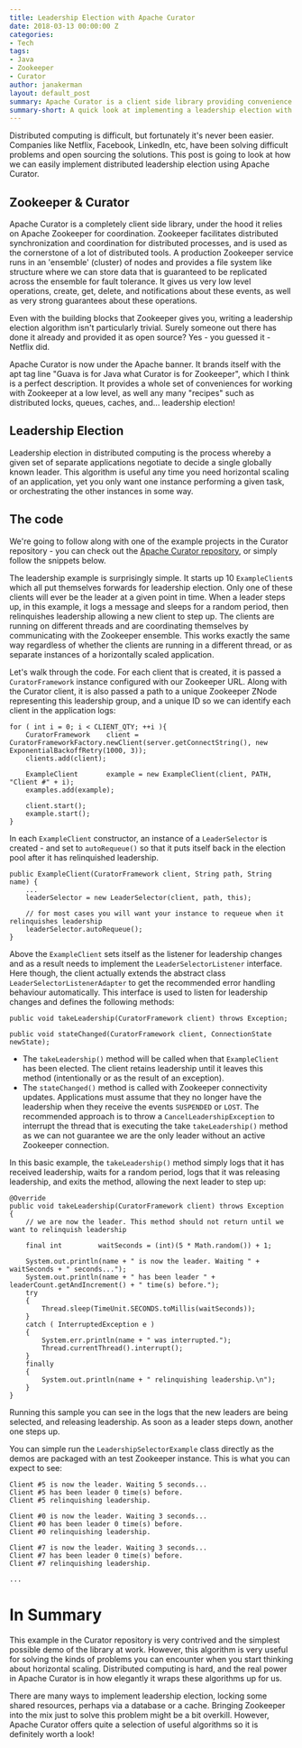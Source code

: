 ```yaml
---
title: Leadership Election with Apache Curator
date: 2018-03-13 00:00:00 Z
categories:
- Tech
tags:
- Java
- Zookeeper
- Curator
author: janakerman
layout: default_post
summary: Apache Curator is a client side library providing convenience and out of the box algorithms when working with Apache Zookeeper. In this blog we take a quick look at how to implement a leadership election.
summary-short: A quick look at implementing a leadership election with Apache Curator.
---
```


Distributed computing is difficult, but fortunately it's never been easier. Companies like Netflix, Facebook, LinkedIn, etc, have been solving difficult problems and open sourcing the solutions. This post is going to look at how we can easily implement distributed leadership election using Apache Curator.

## Zookeeper & Curator

Apache Curator is a completely client side library, under the hood it relies on Apache Zookeeper for coordination. Zookeeper facilitates distributed synchronization and coordination for distributed processes, and is used as the cornerstone of a lot of distributed tools. A production Zookeeper service runs in an 'ensemble' (cluster) of nodes and provides a file system like structure where we can store data that is guaranteed to be replicated across the ensemble for fault tolerance. It gives us very low level operations, create, get, delete, and notifications about these events, as well as very strong guarantees about these operations.

Even with the building blocks that Zookeeper gives you, writing a leadership election algorithm isn't particularly trivial. Surely someone out there has done it already and provided it as open source? Yes - you guessed it - Netflix did.

Apache Curator is now under the Apache banner. It brands itself with the apt tag line "Guava is for Java what Curator is for Zookeeper", which I think is a perfect description. It provides a whole set of conveniences for working with Zookeeper at a low level, as well any many "recipes" such as distributed locks, queues, caches, and... leadership election!

## Leadership Election

Leadership election in distributed computing is the process whereby a given set of separate applications negotiate to decide a single globally known leader. This algorithm is useful any time you need horizontal scaling of an application, yet you only want one instance performing a given task, or orchestrating the other instances in some way.

## The code

We're going to follow along with one of the example projects in the Curator repository - you can check out the [Apache Curator repository](https://github.com/apache/curator/tree/master/curator-examples/src/main/java/leader), or simply follow the snippets below.

The leadership example is surprisingly simple. It starts up 10 `ExampleClient`s which all put themselves forwards for leadership election. Only one of these clients will ever be the leader at a given point in time. When a leader steps up, in this example, it logs a message and sleeps for a random period, then relinquishes leadership allowing a new client to step up. The clients are running on different threads and are coordinating themselves by communicating with the Zookeeper ensemble. This works exactly the same way regardless of whether the clients are running in a different thread, or as separate instances of a horizontally scaled application.

Let's walk through the code. For each client that is created, it is passed a `CuratorFramework` instance configured with our Zookeeper URL. Along with the Curator client, it is also passed a path to a unique Zookeeper ZNode representing this leadership group, and a unique ID so we can identify each client in the application logs:

    for ( int i = 0; i < CLIENT_QTY; ++i ){
        CuratorFramework    client = CuratorFrameworkFactory.newClient(server.getConnectString(), new ExponentialBackoffRetry(1000, 3));
        clients.add(client);

        ExampleClient       example = new ExampleClient(client, PATH, "Client #" + i);
        examples.add(example);

        client.start();
        example.start();
    }


In each `ExampleClient` constructor, an instance of a `LeaderSelector` is created - and set to `autoRequeue()` so that it puts itself back in the election pool after it has relinquished leadership.


    public ExampleClient(CuratorFramework client, String path, String name) {
        ...
        leaderSelector = new LeaderSelector(client, path, this);

        // for most cases you will want your instance to requeue when it relinquishes leadership
        leaderSelector.autoRequeue();
    }

Above the `ExampleClient` sets itself as the listener for leadership changes and as a result needs to implement the `LeaderSelectorListener` interface. Here though, the client actually extends the abstract class `LeaderSelectorListenerAdapter` to get the recommended error handling behaviour automatically. This interface is used to listen for leadership changes and defines the following methods:

    public void takeLeadership(CuratorFramework client) throws Exception;

    public void stateChanged(CuratorFramework client, ConnectionState newState);

- The `takeLeadership()` method will be called when that `ExampleClient` has been elected. The client retains leadership until it leaves this method (intentionally or as the result of an exception).
- The `stateChanged()` method is called with Zookeeper connectivity updates. Applications must assume that they no longer have the leadership when they receive the events `SUSPENDED` or `LOST`. The recommended approach is to throw a `CancelLeadershipException` to interrupt the thread that is executing the take `takeLeadership()` method as we can not guarantee we are the only leader without an active Zookeeper connection.

In this basic example, the `takeLeadership()` method simply logs that it has received leadership, waits for a random period, logs that it was releasing leadership, and exits the method, allowing the next leader to step up:

    @Override
    public void takeLeadership(CuratorFramework client) throws Exception
    {
        // we are now the leader. This method should not return until we want to relinquish leadership

        final int         waitSeconds = (int)(5 * Math.random()) + 1;

        System.out.println(name + " is now the leader. Waiting " + waitSeconds + " seconds...");
        System.out.println(name + " has been leader " + leaderCount.getAndIncrement() + " time(s) before.");
        try
        {
            Thread.sleep(TimeUnit.SECONDS.toMillis(waitSeconds));
        }
        catch ( InterruptedException e )
        {
            System.err.println(name + " was interrupted.");
            Thread.currentThread().interrupt();
        }
        finally
        {
            System.out.println(name + " relinquishing leadership.\n");
        }
    }

Running this sample you can see in the logs that the new leaders are being selected, and releasing leadership. As soon as a leader steps down, another one steps up.

You can simple run the `LeadershipSelectorExample` class directly as the demos are packaged with an test Zookeeper instance. This is what you can expect to see:

    Client #5 is now the leader. Waiting 5 seconds...
    Client #5 has been leader 0 time(s) before.
    Client #5 relinquishing leadership.

    Client #0 is now the leader. Waiting 3 seconds...
    Client #0 has been leader 0 time(s) before.
    Client #0 relinquishing leadership.

    Client #7 is now the leader. Waiting 3 seconds...
    Client #7 has been leader 0 time(s) before.
    Client #7 relinquishing leadership.

    ...

# In Summary

This example in the Curator repository is very contrived and the simplest possible demo of the library at work. However, this algorithm is very useful for solving the kinds of problems you can encounter when you start thinking about horizontal scaling. Distributed computing is hard, and the real power in Apache Curator is in how elegantly it wraps these algorithms up for us.

There are many ways to implement leadership election, locking some shared resources, perhaps via a database or a cache. Bringing Zookeeper into the mix just to solve this problem might be a bit overkill. However, Apache Curator offers quite a selection of useful algorithms so it is definitely worth a look!
